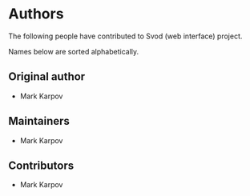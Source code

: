 # Authors

The following people have contributed to Svod (web interface) project.

Names below are sorted alphabetically.

## Original author

* Mark Karpov

## Maintainers

* Mark Karpov

## Contributors

* Mark Karpov
